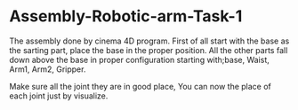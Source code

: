 # Assembly-Robotic-arm-Task-1
The assembly done by cinema 4D program.
First of all start with the base as the sarting part, place the base in the proper position.
All the other parts fall down above the base in proper configuration starting with;base, Waist, Arm1, Arm2, Gripper.


Make sure all the joint they are in good place, You can now the place of each joint just by visualize.
